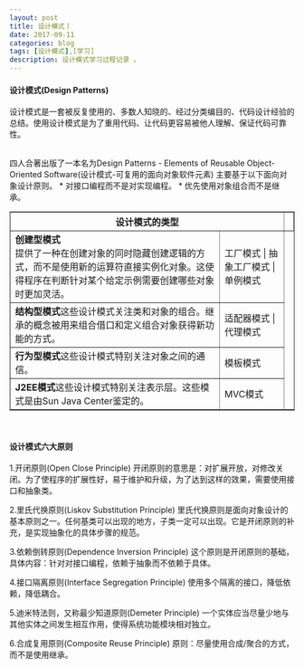 ```yaml
---
layout: post
title: 设计模式丨
date: 2017-09-11
categories: blog
tags: [设计模式],[学习]
description: 设计模式学习过程记录 。
---
```

<h4>设计模式(Design Patterns)</h4>
<p>设计模式是一套被反复使用的、多数人知晓的、经过分类编目的、代码设计经验的总结。使用设计模式是为了重用代码、让代码更容易被他人理解、保证代码可靠性。</p>
<br/>
四人合著出版了一本名为Design Patterns - Elements of Reusable Object-Oriented Software(设计模式-可复用的面向对象软件元素)
主要基于以下面向对象设计原则。
*  对接口编程而不是对实现编程。
*  优先使用对象组合而不是继承。
<br/>

<table border="1" align="center">
    <th colspan="2">设计模式的类型</th>
    <th></th>
    <tr>
        <td><b>创建型模式</b><br/>提供了一种在创建对象的同时隐藏创建逻辑的方式，而不是使用新的运算符直接实例化对象。这使得程序在判断针对某个给定示例需要创建哪些对象时更加灵活。</td>
        <td>工厂模式 | 抽象工厂模式 | 单例模式</td>
    </tr>
    <tr>
        <td><b>结构型模式</b>这些设计模式关注类和对象的组合。继承的概念被用来组合借口和定义组合对象获得新功能的方式。</td>
        <td>适配器模式 | 代理模式</td>
    </tr>
    <tr>
        <td><b>行为型模式</b>这些设计模式特别关注对象之间的通信。</td>
        <td>模板模式</td>
    </tr>
    <tr>
        <td><b>J2EE模式</b>这些设计模式特别关注表示层。这些模式是由Sun Java Center鉴定的。</td>
        <td>MVC模式</td>
    </tr>
</table>
<br/>
<h4>设计模式六大原则</h4>
1.开闭原则(Open Close Principle)
开闭原则的意思是：对扩展开放，对修改关闭。为了使程序的扩展性好，易于维护和升级，为了达到这样的效果，需要使用接口和抽象类。

2.里氏代换原则(Liskov Substitution Principle)
里氏代换原则是面向对象设计的基本原则之一。任何基类可以出现的地方，子类一定可以出现。它是开闭原则的补充，是实现抽象化的具体步骤的规范。

3.依赖倒转原则(Dependence Inversion Principle)
这个原则是开闭原则的基础，具体内容：针对对接口编程，依赖于抽象而不依赖于具体。

4.接口隔离原则(Interface Segregation Principle)
使用多个隔离的接口，降低依赖，降低耦合。

5.迪米特法则，又称最少知道原则(Demeter Principle)
一个实体应当尽量少地与其他实体之间发生相互作用，使得系统功能模块相对独立。

6.合成复用原则(Composite Reuse Principle)
原则：尽量使用合成/聚合的方式，而不是使用继承。

